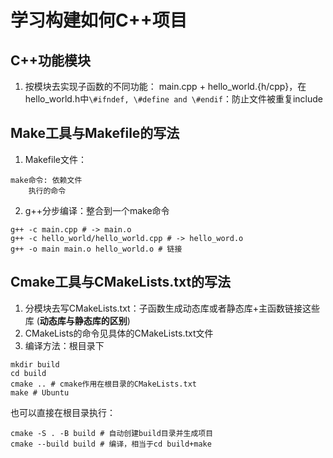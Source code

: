 # 学习构建如何C++项目

## C++功能模块
1. 按模块去实现子函数的不同功能：
main.cpp + hello_world.{h/cpp}，在hello_world.h中`\#ifndef, \#define and \#endif`：防止文件被重复include

## Make工具与Makefile的写法
1. Makefile文件：
```
make命令: 依赖文件
    执行的命令
```
2. g++分步编译：整合到一个make命令
```shell
g++ -c main.cpp # -> main.o
g++ -c hello_world/hello_world.cpp # -> hello_word.o
g++ -o main main.o hello_world.o # 链接
```

## Cmake工具与CMakeLists.txt的写法
1. 分模块去写CMakeLists.txt：子函数生成动态库或者静态库+主函数链接这些库 (**动态库与静态库的区别**)
2. CMakeLists的命令见具体的CMakeLists.txt文件
3. 编译方法：根目录下
```shell
mkdir build
cd build
cmake .. # cmake作用在根目录的CMakeLists.txt
make # Ubuntu
```
也可以直接在根目录执行：
```shell
cmake -S . -B build # 自动创建build目录并生成项目
cmake --build build # 编译，相当于cd build+make
```